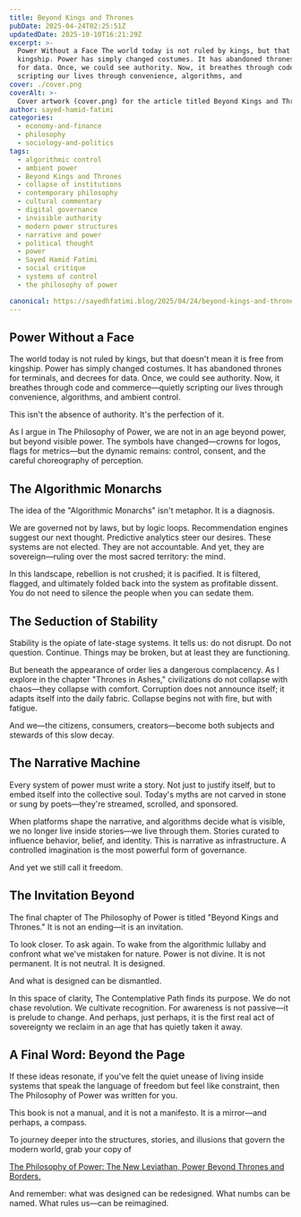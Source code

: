 ```yaml
---
title: Beyond Kings and Thrones
pubDate: 2025-04-24T02:25:51Z
updatedDate: 2025-10-10T16:21:29Z
excerpt: >-
  Power Without a Face The world today is not ruled by kings, but that doesn’t mean it is free from
  kingship. Power has simply changed costumes. It has abandoned thrones for terminals, and decrees
  for data. Once, we could see authority. Now, it breathes through code and commerce—quietly
  scripting our lives through convenience, algorithms, and
cover: ./cover.png
coverAlt: >-
  Cover artwork (cover.png) for the article titled Beyond Kings and Thrones.
author: sayed-hamid-fatimi
categories:
  - economy-and-finance
  - philosophy
  - sociology-and-politics
tags:
  - algorithmic control
  - ambient power
  - Beyond Kings and Thrones
  - collapse of institutions
  - contemporary philosophy
  - cultural commentary
  - digital governance
  - invisible authority
  - modern power structures
  - narrative and power
  - political thought
  - power
  - Sayed Hamid Fatimi
  - social critique
  - systems of control
  - the philosophy of power

canonical: https://sayedhfatimi.blog/2025/04/24/beyond-kings-and-thrones/
---
```


## Power Without a Face

The world today is not ruled by kings, but that doesn't mean it is free from kingship. Power has simply changed costumes. It has abandoned thrones for terminals, and decrees for data. Once, we could see authority. Now, it breathes through code and commerce—quietly scripting our lives through convenience, algorithms, and ambient control.

This isn't the absence of authority. It's the perfection of it.

As I argue in The Philosophy of Power, we are not in an age beyond power, but beyond visible power. The symbols have changed—crowns for logos, flags for metrics—but the dynamic remains: control, consent, and the careful choreography of perception.

## The Algorithmic Monarchs

The idea of the "Algorithmic Monarchs" isn't metaphor. It is a diagnosis.

We are governed not by laws, but by logic loops. Recommendation engines suggest our next thought. Predictive analytics steer our desires. These systems are not elected. They are not accountable. And yet, they are sovereign—ruling over the most sacred territory: the mind.

In this landscape, rebellion is not crushed; it is pacified. It is filtered, flagged, and ultimately folded back into the system as profitable dissent. You do not need to silence the people when you can sedate them.

## The Seduction of Stability

Stability is the opiate of late-stage systems. It tells us: do not disrupt. Do not question. Continue. Things may be broken, but at least they are functioning.

But beneath the appearance of order lies a dangerous complacency. As I explore in the chapter "Thrones in Ashes," civilizations do not collapse with chaos—they collapse with comfort. Corruption does not announce itself; it adapts itself into the daily fabric. Collapse begins not with fire, but with fatigue.

And we—the citizens, consumers, creators—become both subjects and stewards of this slow decay.

## The Narrative Machine

Every system of power must write a story. Not just to justify itself, but to embed itself into the collective soul. Today's myths are not carved in stone or sung by poets—they're streamed, scrolled, and sponsored.

When platforms shape the narrative, and algorithms decide what is visible, we no longer live inside stories—we live through them. Stories curated to influence behavior, belief, and identity. This is narrative as infrastructure. A controlled imagination is the most powerful form of governance.

And yet we still call it freedom.

## The Invitation Beyond

The final chapter of The Philosophy of Power is titled "Beyond Kings and Thrones." It is not an ending—it is an invitation.

To look closer. To ask again. To wake from the algorithmic lullaby and confront what we've mistaken for nature. Power is not divine. It is not permanent. It is not neutral. It is designed.

And what is designed can be dismantled.

In this space of clarity, The Contemplative Path finds its purpose. We do not chase revolution. We cultivate recognition. For awareness is not passive—it is prelude to change. And perhaps, just perhaps, it is the first real act of sovereignty we reclaim in an age that has quietly taken it away.

## A Final Word: Beyond the Page

If these ideas resonate, if you've felt the quiet unease of living inside systems that speak the language of freedom but feel like constraint, then The Philosophy of Power was written for you.

This book is not a manual, and it is not a manifesto. It is a mirror—and perhaps, a compass.

To journey deeper into the structures, stories, and illusions that govern the modern world, grab your copy of

[The Philosophy of Power: The New Leviathan, Power Beyond Thrones and Borders.](/books/the-philosophy-of-power/)

And remember: what was designed can be redesigned. What numbs can be named. What rules us—can be reimagined.
